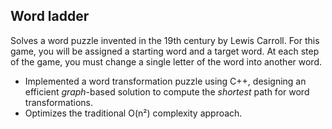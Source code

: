 ## Word ladder
Solves a word puzzle invented in the 19th century by Lewis Carroll. For this game, you will be assigned a starting word and a target word. At each step of the game, you must change a single letter of the word into another word.
* Implemented a word transformation puzzle using C++, designing an efficient _graph_-based solution to compute the _shortest_ path for word transformations.
* Optimizes the traditional O(n²) complexity approach.
